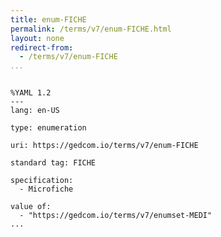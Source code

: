 ```yaml
---
title: enum-FICHE
permalink: /terms/v7/enum-FICHE.html
layout: none
redirect-from:
  - /terms/v7/enum-FICHE
...
```


```

%YAML 1.2
---
lang: en-US

type: enumeration

uri: https://gedcom.io/terms/v7/enum-FICHE

standard tag: FICHE

specification:
  - Microfiche

value of:
  - "https://gedcom.io/terms/v7/enumset-MEDI"
...

```
